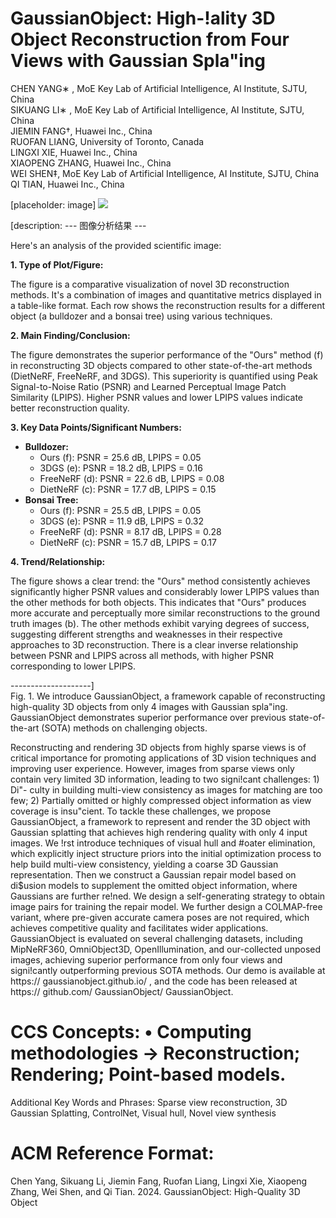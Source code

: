 # GaussianObject: High-!ality 3D Object Reconstruction from Four Views with Gaussian Spla"ing

CHEN YANG∗ , MoE Key Lab of Artificial Intelligence, AI Institute, SJTU, China   
SIKUANG LI∗ , MoE Key Lab of Artificial Intelligence, AI Institute, SJTU, China   
JIEMIN FANG†, Huawei Inc., China   
RUOFAN LIANG, University of Toronto, Canada   
LINGXI XIE, Huawei Inc., China   
XIAOPENG ZHANG, Huawei Inc., China   
WEI SHEN‡, MoE Key Lab of Artificial Intelligence, AI Institute, SJTU, China   
QI TIAN, Huawei Inc., China

[placeholder: image]
![](/Users/wukunhuan/.local/bin/EXTRACT_PDF_PROJ/pdf_extractor_data/images/f4cd9a3ff84d91d075920ece838ca96f7a4344b466805a78f03ceb0b3ce11fb7.jpg)

[description: --- 图像分析结果 ---

Here's an analysis of the provided scientific image:

**1. Type of Plot/Figure:**

The figure is a comparative visualization of novel 3D reconstruction methods.  It's a combination of images and quantitative metrics displayed in a table-like format. Each row shows the reconstruction results for a different object (a bulldozer and a bonsai tree) using various techniques.


**2. Main Finding/Conclusion:**

The figure demonstrates the superior performance of the "Ours" method (f) in reconstructing 3D objects compared to other state-of-the-art methods (DietNeRF, FreeNeRF, and 3DGS).  This superiority is quantified using Peak Signal-to-Noise Ratio (PSNR) and Learned Perceptual Image Patch Similarity (LPIPS). Higher PSNR values and lower LPIPS values indicate better reconstruction quality.


**3. Key Data Points/Significant Numbers:**

* **Bulldozer:**
    * Ours (f): PSNR = 25.6 dB, LPIPS = 0.05
    * 3DGS (e): PSNR = 18.2 dB, LPIPS = 0.16
    * FreeNeRF (d): PSNR = 22.6 dB, LPIPS = 0.08
    * DietNeRF (c): PSNR = 17.7 dB, LPIPS = 0.15
* **Bonsai Tree:**
    * Ours (f): PSNR = 25.5 dB, LPIPS = 0.05
    * 3DGS (e): PSNR = 11.9 dB, LPIPS = 0.32
    * FreeNeRF (d): PSNR = 8.17 dB, LPIPS = 0.28
    * DietNeRF (c): PSNR = 15.7 dB, LPIPS = 0.17

**4. Trend/Relationship:**

The figure shows a clear trend: the "Ours" method consistently achieves significantly higher PSNR values and considerably lower LPIPS values than the other methods for both objects. This indicates that "Ours" produces more accurate and perceptually more similar reconstructions to the ground truth images (b).  The other methods exhibit varying degrees of success, suggesting different strengths and weaknesses in their respective approaches to 3D reconstruction.  There is a clear inverse relationship between PSNR and LPIPS across all methods, with higher PSNR corresponding to lower LPIPS.


--------------------]  
Fig. 1. We introduce GaussianObject, a framework capable of reconstructing high-quality 3D objects from only 4 images with Gaussian spla"ing. GaussianObject demonstrates superior performance over previous state-of-the-art (SOTA) methods on challenging objects.

Reconstructing and rendering 3D objects from highly sparse views is of critical importance for promoting applications of 3D vision techniques and improving user experience. However, images from sparse views only contain very limited 3D information, leading to two signi!cant challenges: 1) Di"- culty in building multi-view consistency as images for matching are too few; 2) Partially omitted or highly compressed object information as view coverage is insu"cient. To tackle these challenges, we propose GaussianObject, a framework to represent and render the 3D object with Gaussian splatting that achieves high rendering quality with only 4 input images. We !rst introduce techniques of visual hull and #oater elimination, which explicitly inject structure priors into the initial optimization process to help build multi-view consistency, yielding a coarse 3D Gaussian representation. Then we construct a Gaussian repair model based on di\$usion models to supplement the omitted object information, where Gaussians are further re!ned. We design a self-generating strategy to obtain image pairs for training the repair model. We further design a COLMAP-free variant, where pre-given accurate camera poses are not required, which achieves competitive quality and facilitates wider applications. GaussianObject is evaluated on several challenging datasets, including MipNeRF360, OmniObject3D, OpenIllumination, and our-collected unposed images, achieving superior performance from only four views and signi!cantly outperforming previous SOTA methods. Our demo is available at https:// gaussianobject.github.io/ , and the code has been released at https:// github.com/ GaussianObject/ GaussianObject.

# CCS Concepts: • Computing methodologies → Reconstruction; Rendering; Point-based models.

Additional Key Words and Phrases: Sparse view reconstruction, 3D Gaussian Splatting, ControlNet, Visual hull, Novel view synthesis

# ACM Reference Format:

Chen Yang, Sikuang Li, Jiemin Fang, Ruofan Liang, Lingxi Xie, Xiaopeng Zhang, Wei Shen, and Qi Tian. 2024. GaussianObject: High-Quality 3D Object